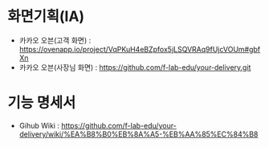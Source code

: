 # 화면기획(IA)

* 카카오 오븐(고객 화면) : https://ovenapp.io/project/VqPKuH4eBZpfox5jLSQVRAq9fUjcVOUm#gbfXn
* 카카오 오븐(사장님 화면) : https://github.com/f-lab-edu/your-delivery.git

# 기능 명세서

* Gihub Wiki : https://github.com/f-lab-edu/your-delivery/wiki/%EA%B8%B0%EB%8A%A5-%EB%AA%85%EC%84%B8
